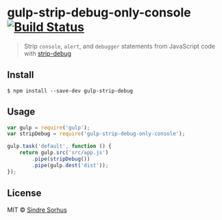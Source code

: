 # gulp-strip-debug-only-console [![Build Status](https://travis-ci.org/sindresorhus/gulp-strip-debug.svg?branch=master)](https://travis-ci.org/sindresorhus/gulp-strip-debug)

> Strip `console`, `alert`, and `debugger` statements from JavaScript code with [strip-debug](https://github.com/sindresorhus/strip-debug)


## Install

```
$ npm install --save-dev gulp-strip-debug
```


## Usage

```js
var gulp = require('gulp');
var stripDebug = require('gulp-strip-debug-only-console');

gulp.task('default', function () {
	return gulp.src('src/app.js')
		.pipe(stripDebug())
		.pipe(gulp.dest('dist'));
});
```


## License

MIT © [Sindre Sorhus](http://sindresorhus.com)
